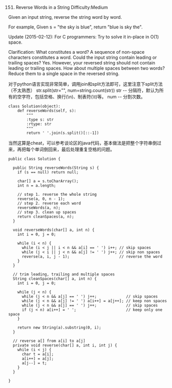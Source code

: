 151. Reverse Words in a String
Difficulty:Medium

Given an input string, reverse the string word by word.

For example,
Given s = "the sky is blue",
return "blue is sky the".

Update (2015-02-12):
For C programmers: Try to solve it in-place in O(1) space.

Clarification:
What constitutes a word?
A sequence of non-space characters constitutes a word.
Could the input string contain leading or trailing spaces?
Yes. However, your reversed string should not contain leading or trailing spaces.
How about multiple spaces between two words?
Reduce them to a single space in the reversed string.


对于python语言实现非常简单，调用join和split方法即可，这里注意下split方法（不太熟悉）
str.split(str="", num=string.count(str))
str -- 分隔符，默认为所有的空字符，包括空格、换行(\n)、制表符(\t)等。
num -- 分割次数。

```
class Solution(object):
    def reverseWords(self, s):
        """
        :type s: str
        :rtype: str
        """
        return ' '.join(s.split()[::-1])
```

当然这算是cheat，可以参考谈论区的java代码，基本做法是把整个字符串倒过来，再把每个单词倒回来，最后处理重复空格的问题。
```
public class Solution {

  public String reverseWords(String s) {
    if (s == null) return null;

    char[] a = s.toCharArray();
    int n = a.length;

    // step 1. reverse the whole string
    reverse(a, 0, n - 1);
    // step 2. reverse each word
    reverseWords(a, n);
    // step 3. clean up spaces
    return cleanSpaces(a, n);
  }

  void reverseWords(char[] a, int n) {
    int i = 0, j = 0;

    while (i < n) {
      while (i < j || i < n && a[i] == ' ') i++; // skip spaces
      while (j < i || j < n && a[j] != ' ') j++; // skip non spaces
      reverse(a, i, j - 1);                      // reverse the word
    }
  }

  // trim leading, trailing and multiple spaces
  String cleanSpaces(char[] a, int n) {
    int i = 0, j = 0;

    while (j < n) {
      while (j < n && a[j] == ' ') j++;             // skip spaces
      while (j < n && a[j] != ' ') a[i++] = a[j++]; // keep non spaces
      while (j < n && a[j] == ' ') j++;             // skip spaces
      if (j < n) a[i++] = ' ';                      // keep only one space
    }

    return new String(a).substring(0, i);
  }

  // reverse a[] from a[i] to a[j]
  private void reverse(char[] a, int i, int j) {
    while (i < j) {
      char t = a[i];
      a[i++] = a[j];
      a[j--] = t;
    }
  }

}
```
